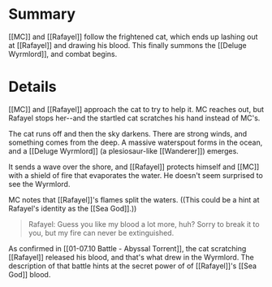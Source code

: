 # Summary

[[MC]] and [[Rafayel]] follow the frightened cat, which ends up lashing out at [[Rafayel]] and drawing his blood. This finally summons the [[Deluge Wyrmlord]], and combat begins.

# Details
[[MC]] and [[Rafayel]] approach the cat to try to help it. MC reaches out, but Rafayel stops her--and the startled cat scratches his hand instead of MC's.

The cat runs off and then the sky darkens. There are strong winds, and something comes from the deep. A massive waterspout forms in the ocean, and a [[Deluge Wyrmlord]] (a plesiosaur-like [[Wanderer]]) emerges.

It sends a wave over the shore, and [[Rafayel]] protects himself and [[MC]] with a shield of fire that evaporates the water. He doesn't seem surprised to see the Wyrmlord.

MC notes that [[Rafayel]]'s flames split the waters. ((This could be a hint at Rafayel's identity as the [[Sea God]].))

> Rafayel: Guess you like my blood a lot more, huh? Sorry to break it to you, but my fire can never be extinguished.

As confirmed in [[01-07.10 Battle - Abyssal Torrent]], the cat scratching [[Rafayel]] released his blood, and that's what drew in the Wyrmlord. The description of that battle hints at the secret power of  of [[Rafayel]]'s [[Sea God]] blood.

